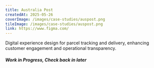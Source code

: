 ```yaml
---
title: Australia Post
createdAt: 2025-05-26
coverImage: /images/case-studies/auspost.png
tileImage: /images/case-studies/auspost.png
link: https://www.figma.com/
---
```


Digital experience design for parcel tracking and delivery, enhancing customer engagement and operational transparency.

##### ***Work in Progress, Check back in later***
